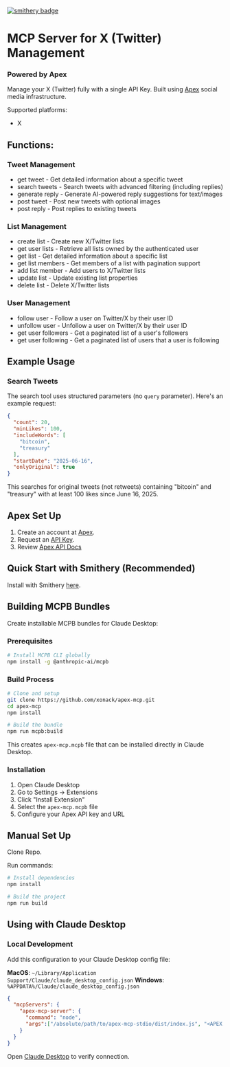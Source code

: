 [![smithery badge](https://smithery.ai/badge/@xonack/apex-mcp)](https://smithery.ai/server/@xonack/apex-mcp) 



# MCP Server for X (Twitter) Management 
### Powered by Apex

Manage your X (Twitter) fully with a single API Key. Built using [Apex](https://apexagents.ai) social media infrastructure.

Supported platforms:
- X

## Functions:
### Tweet Management
- get tweet - Get detailed information about a specific tweet
- search tweets - Search tweets with advanced filtering (including replies)
- generate reply - Generate AI-powered reply suggestions for text/images
- post tweet - Post new tweets with optional images
- post reply - Post replies to existing tweets

### List Management
- create list - Create new X/Twitter lists
- get user lists - Retrieve all lists owned by the authenticated user
- get list - Get detailed information about a specific list
- get list members - Get members of a list with pagination support
- add list member - Add users to X/Twitter lists
- update list - Update existing list properties
- delete list - Delete X/Twitter lists
### User Management
- follow user - Follow a user on Twitter/X by their user ID
- unfollow user - Unfollow a user on Twitter/X by their user ID
- get user followers - Get a paginated list of a user's followers
- get user following - Get a paginated list of users that a user is following

## Example Usage

### Search Tweets
The search tool uses structured parameters (no `query` parameter). Here's an example request:

```json
{
  "count": 20,
  "minLikes": 100,
  "includeWords": [
    "bitcoin",
    "treasury"
  ],
  "startDate": "2025-06-16",
  "onlyOriginal": true
}
```

This searches for original tweets (not retweets) containing "bitcoin" and "treasury" with at least 100 likes since June 16, 2025.

## Apex Set Up

1. Create an account at [Apex](https://apexagents.ai).
2. Request an [API Key](https://t.me/xonack).
3. Review [Apex API Docs](https://api.apexagents.ai)

## Quick Start with Smithery (Recommended)

Install with Smithery [here](https://smithery.ai/server/@xonack/apex-mcp).

## Building MCPB Bundles

Create installable MCPB bundles for Claude Desktop:

### Prerequisites

```bash
# Install MCPB CLI globally
npm install -g @anthropic-ai/mcpb
```

### Build Process

```bash
# Clone and setup
git clone https://github.com/xonack/apex-mcp.git
cd apex-mcp
npm install

# Build the bundle
npm run mcpb:build
```

This creates `apex-mcp.mcpb` file that can be installed directly in Claude Desktop.

### Installation

1. Open Claude Desktop
2. Go to Settings → Extensions
3. Click "Install Extension" 
4. Select the `apex-mcp.mcpb` file
5. Configure your Apex API key and URL

## Manual Set Up

Clone Repo.

Run commands:

```bash
# Install dependencies
npm install

# Build the project
npm run build

```

## Using with Claude Desktop

### Local Development

Add this configuration to your Claude Desktop config file:

**MacOS**: `~/Library/Application Support/Claude/claude_desktop_config.json`
**Windows**: `%APPDATA%/Claude/claude_desktop_config.json`

```json
{
  "mcpServers": {
    "apex-mcp-server": {
      "command": "node",
      "args":["/absolute/path/to/apex-mcp-stdio/dist/index.js", "<APEX API KEY>", "api.apexagents.ai"]
    }
  }
}
```

Open [Claude Desktop](https://claude.ai/download) to verify connection.
